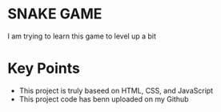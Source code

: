 # SNAKE GAME 
I am trying to learn this game to level up a bit    
# Key Points
- This project is truly baseed on HTML, CSS, and JavaScript 
- This project code has benn uploaded on my Github 
